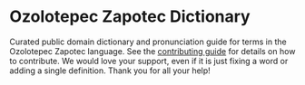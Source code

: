 
# Ozolotepec Zapotec Dictionary

Curated public domain dictionary and pronunciation guide for terms in the Ozolotepec Zapotec language. See the [contributing guide](https://github.com/drumworkteam/term/blob/make/.github/contributing.md) for details on how to contribute. We would love your support, even if it is just fixing a word or adding a single definition. Thank you for all your help!